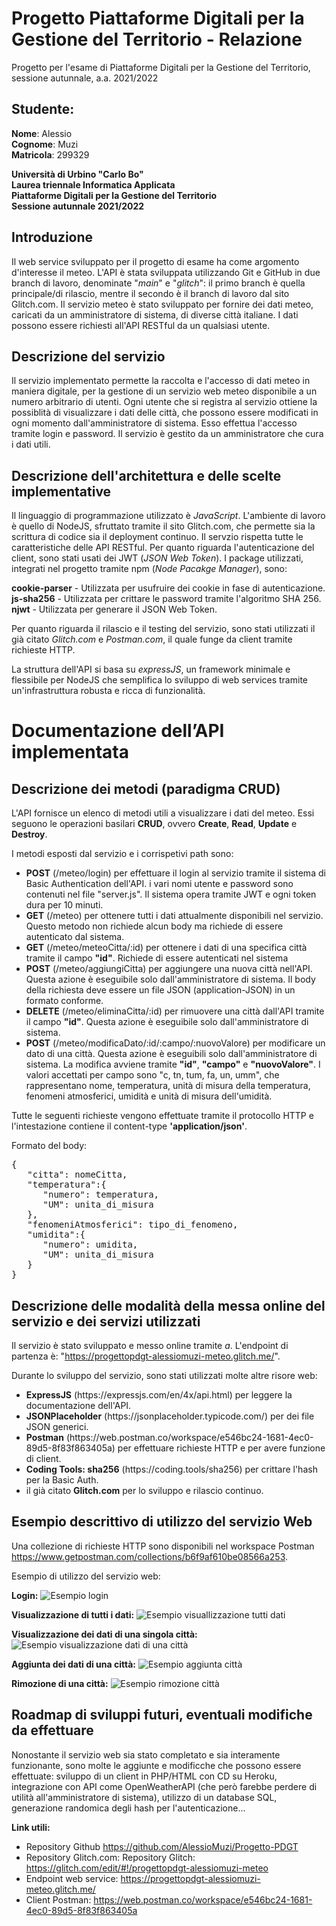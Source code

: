 # Progetto Piattaforme Digitali per la Gestione del Territorio - Relazione

Progetto per l'esame di Piattaforme Digitali per la Gestione del Territorio, sessione autunnale, a.a. 2021/2022

## Studente:

**Nome**: Alessio  
**Cognome**: Muzi  
**Matricola**: 299329  

**Università di Urbino "Carlo Bo"  
Laurea triennale Informatica Applicata  
Piattaforme Digitali per la Gestione del Territorio  
Sessione autunnale 2021/2022**

## Introduzione

Il web service sviluppato per il progetto di esame ha come argomento d'interesse il meteo. L'API è stata sviluppata utilizzando
Git e GitHub in due branch di lavoro, denominate "*main*" e "*glitch*": il primo branch è quella principale/di rilascio,
mentre il secondo è il branch di lavoro dal sito Glitch.com. Il servizio meteo è stato sviluppato per fornire dei dati meteo, 
caricati da un amministratore di sistema, di diverse città italiane. I dati possono essere richiesti all'API RESTful da un qualsiasi 
utente.

## Descrizione del servizio

Il servizio implementato permette la raccolta e l'accesso di dati meteo in maniera digitale, per la gestione di un servizio web
meteo disponibile a un numero arbitrario di utenti. Ogni utente che si registra al servizio ottiene la possiblità di visualizzare 
i dati delle città, che possono essere modificati in ogni momento dall'amministratore di sistema. Esso effettua l'accesso tramite 
login e password. Il servizio è gestito da un amministratore che cura i dati utili.

## Descrizione dell'architettura e delle scelte implementative

Il linguaggio di programmazione utilizzato è *JavaScript*. L'ambiente di lavoro è quello di NodeJS, sfruttato tramite il sito
Glitch.com, che permette sia la scrittura di codice sia il deployment continuo. Il servzio rispetta tutte le 
caratteristiche delle API RESTful. Per quanto riguarda l'autenticazione del client, sono stati usati dei JWT (*JSON Web Token*).
I package utilizzati, integrati nel progetto tramite npm (*Node Pacakge Manager*), sono:

**cookie-parser** - Utilizzata per usufruire dei cookie in fase di autenticazione.  
**js-sha256** - Utilizzata per crittare le password tramite l'algoritmo SHA 256.  
**njwt** - Utilizzata per generare il JSON Web Token.  

Per quanto riguarda il rilascio e il testing del servizio, sono stati utilizzati il già citato *Glitch.com* e *Postman.com*, 
il quale funge da client tramite richieste HTTP.

La struttura dell'API si basa su *expressJS*, un framework minimale e flessibile per NodeJS che semplifica lo sviluppo di web
services tramite un'infrastruttura robusta e ricca di funzionalità.

# Documentazione dell’API implementata

## Descrizione dei metodi (paradigma CRUD)

L'API fornisce un elenco di metodi utili a visualizzare i dati del meteo. Essi seguono le operazioni basilari **CRUD**, ovvero
**Create**, **Read**, **Update** e **Destroy**.

I metodi esposti dal servizio e i corrispetivi path sono:

<ul>
  <li> <b>POST</b> (/meteo/login) per effettuare il login al servizio tramite il sistema di Basic Authentication dell'API.
                                  i vari nomi utente e password sono contenuti nel file "server.js". Il sistema
                                  opera tramite JWT e ogni token dura per 10 minuti.</li>
  <li> <b>GET</b> (/meteo) per ottenere tutti i dati attualmente disponibili nel servizio. Questo metodo non richiede alcun
                           body ma richiede di essere autenticato dal sistema.</li>
  <li> <b>GET</b> (/meteo/meteoCitta/:id) per ottenere i dati di una specifica città tramite il campo <b>"id"</b>. Richiede di essere autenticati
                                          nel sistema </li>
  <li> <b>POST</b> (/meteo/aggiungiCitta) per aggiungere una nuova città nell'API. Questa azione è eseguibile solo dall'amministratore
                                          di sistema. Il body della richiesta deve essere un file JSON (application-JSON) in un 
                                          formato conforme.</li>
  <li> <b>DELETE</b> (/meteo/eliminaCitta/:id) per rimuovere una città dall'API tramite il campo <b>"id"</b>. Questa azione è eseguibile 
                                               solo dall'amministratore di sistema.</li>
  <li> <b>POST</b> (/meteo/modificaDato/:id/:campo/:nuovoValore) per modificare un dato di una città. Questa azione è eseguibili solo 
                                                                 dall'amministratore di sistema. La modifica avviene tramite <b>"id"</b>, 
                                                                 <b>"campo"</b> e <b>"nuovoValore"</b>. I valori accettati per campo
                                                                 sono "c, tn, tum, fa, un, umm", che rappresentano nome, temperatura,
                                                                 unità di misura della temperatura, fenomeni atmosferici, umidità e
                                                                 unità di misura dell'umidità.</li>
</ul>

Tutte le seguenti richieste vengono effettuate tramite il protocollo HTTP e l'intestazione contiene il content-type <b>'application/json'</b>.

Formato del body:

<pre>{
   "citta": nomeCitta,
   "temperatura":{
      "numero": temperatura,
      "UM": unita_di_misura
   },
   "fenomeniAtmosferici": tipo_di_fenomeno,
   "umidita":{
      "numero": umidita,
      "UM": unita_di_misura
   }
}</pre>

## Descrizione delle modalità della messa online del servizio e dei servizi utilizzati

Il servizio è stato sviluppato e messo online tramite <i>a</i>. L'endpoint di partenza è: "https://progettopdgt-alessiomuzi-meteo.glitch.me/".

Durante lo sviluppo del servizio, sono stati utilizzati molte altre risore web:

<ul>
  <li> <b>ExpressJS</b> (https://expressjs.com/en/4x/api.html) per leggere la documentazione dell'API. </li>
  <li> <b>JSONPlaceholder</b> (https://jsonplaceholder.typicode.com/) per dei file JSON generici. </li>
  <li> <b>Postman</b> (https://web.postman.co/workspace/e546bc24-1681-4ec0-89d5-8f83f863405a) per effettuare richieste HTTP e
                      per avere funzione di client.</li>
  <li> <b>Coding Tools: sha256</b> (https://coding.tools/sha256) per crittare l'hash per la Basic Auth.</li>
  <li> il già citato <b>Glitch.com</b> per lo sviluppo e rilascio continuo.</li>
</ul>

## Esempio descrittivo di utilizzo del servizio Web

Una collezione di richieste HTTP sono disponibili nel workspace Postman https://www.getpostman.com/collections/b6f9af610be08566a253.

Esempio di utilizzo del servizio web:

**Login:**
<img src="https://cdn.glitch.global/ec544d33-c9fa-4d45-b8c9-3b05a4fa6504/1.JPG?v=1661101848060" alt="Esempio login">

**Visualizzazione di tutti i dati:**
<img src="https://cdn.glitch.global/ec544d33-c9fa-4d45-b8c9-3b05a4fa6504/2.JPG?v=1661101848925" alt="Esempio visuallizzazione tutti dati">

**Visualizzazione dei dati di una singola città:**
<img src="https://cdn.glitch.global/ec544d33-c9fa-4d45-b8c9-3b05a4fa6504/3.JPG?v=1661101851415" alt="Esempio visualizzazione dati di una città">

**Aggiunta dei dati di una città:**
<img src="https://cdn.glitch.global/ec544d33-c9fa-4d45-b8c9-3b05a4fa6504/4.JPG?v=1661101854023" alt="Esempio aggiunta città">

**Rimozione di una città:**
<img src="https://cdn.glitch.global/ec544d33-c9fa-4d45-b8c9-3b05a4fa6504/5.JPG?v=1661101855089" alt="Esempio rimozione città">

## Roadmap di sviluppi futuri, eventuali modifiche da effettuare

Nonostante il servizio web sia stato completato e sia interamente funzionante, sono molte le aggiunte e modificche che possono
essere effettuate: sviluppo di un client in PHP/HTML con CD su Heroku, integrazione con API come OpenWeatherAPI (che però farebbe
perdere di utilità all'amministratore di sistema), utilizzo di un database SQL, generazione randomica degli hash per l'autenticazione...


**Link utili:** 

- Repository Github https://github.com/AlessioMuzi/Progetto-PDGT
- Repository Glitch.com: Repository Glitch: https://glitch.com/edit/#!/progettopdgt-alessiomuzi-meteo
- Endpoint web service: https://progettopdgt-alessiomuzi-meteo.glitch.me/
- Client Postman: https://web.postman.co/workspace/e546bc24-1681-4ec0-89d5-8f83f863405a